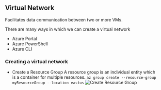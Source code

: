 ## Virtual Network
Facilitates data communication between two or more VMs.

There are many ways in which we can create a virtual network
- Azure Portal
- Azure PowerShell
- Azure CLI

### Creating a virtual network
- Create a Resource Group
A resource group is an individual entity which is a container for multiple resources.
``` az group create --resource-group myResourceGroup --location eastus ```
![Create Resource Group](./img/create_resource_group.png)